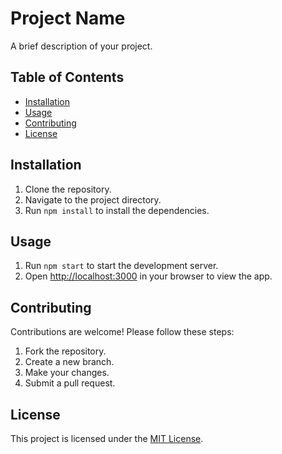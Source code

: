 # Project Name

A brief description of your project.

## Table of Contents

- [Installation](#installation)
- [Usage](#usage)
- [Contributing](#contributing)
- [License](#license)

## Installation

1. Clone the repository.
2. Navigate to the project directory.
3. Run `npm install` to install the dependencies.

## Usage

1. Run `npm start` to start the development server.
2. Open [http://localhost:3000](http://localhost:3000) in your browser to view the app.

## Contributing

Contributions are welcome! Please follow these steps:

1. Fork the repository.
2. Create a new branch.
3. Make your changes.
4. Submit a pull request.

## License

This project is licensed under the [MIT License](LICENSE).
